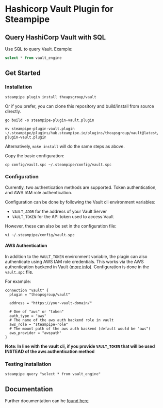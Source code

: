 # Hashicorp Vault Plugin for Steampipe

## Query HashiCorp Vault with SQL

Use SQL to query Vault. Example:

```sql
select * from vault_engine
```

## Get Started

### Installation

```shell
steampipe plugin install theapsgroup/vault
```

Or if you prefer, you can clone this repository and build/install from source directly.

```shell
go build -o steampipe-plugin-vault.plugin

mv steampipe-plugin-vault.plugin ~/.steampipe/plugins/hub.steampipe.io/plugins/theapsgroup/vault@latest/steampipe-plugin-vault.plugin
```

Alternatively, `make install` will do the same steps as above.

Copy the basic configuration:

```shell
cp config/vault.spc ~/.steampipe/config/vault.spc
```

### Configuration

Currently, two authentication methods are supported. Token authentication, and AWS IAM role authentication.

Configuration can be done by following the Vault cli environment variables:

- `VAULT_ADDR` for the address of your Vault Server
- `VAULT_TOKEN` for the API token used to access Vault

However, these can also be set in the configuration file:

`vi ~/.steampipe/config/vault.spc` 

#### AWS Authentication

In addition to the `VAULT_TOKEN` environment variable, the plugin can also authenticate using AWS IAM role credentials. This works via the AWS authentication backend in Vault ([more info](https://www.vaultproject.io/docs/auth/aws)). Configuration is done in the `vault.spc` file.

For example:

```
connection "vault" {
  plugin = "theapsgroup/vault"

  address = "https://your-vault-domain/"

  # One of "aws" or "token"
  auth_type = "aws"
  # The name of the aws auth backend role in vault
  aws_role = "steampipe-role"
  # The mount path of the aws auth backend (default would be "aws")
  aws_provider = "awspath"
}
```

**Note: In line with the vault cli, if you provide `VAULT_TOKEN` that will be used INSTEAD of the aws authentication method**

### Testing Installation

```shell
steampipe query "select * from vault_engine"
```

## Documentation

Further documentation can he [found here](https://github.com/theapsgroup/steampipe-plugin-vault/blob/main/docs/index.md)